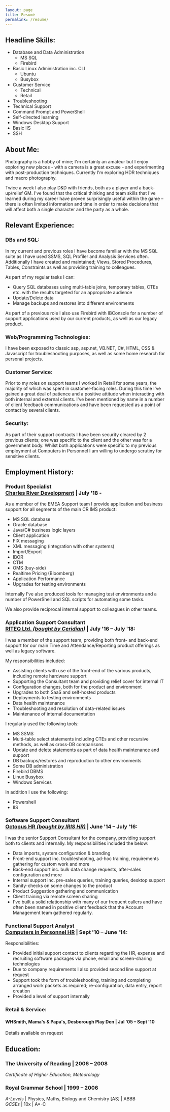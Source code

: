```yaml
---
layout: page
title: Resumé
permalink: /resume/
---
```

## Headline Skills:

* Database and Data Administration
	* MS SQL
	* Firebird
* Basic Linux Administration inc. CLI
	* Ubuntu
	* Busybox
* Customer Service
	* Technical
	* Retail
* Troubleshooting
* Technical Support
* Command Prompt and PowerShell
* Self-directed learning
* Windows Desktop Support
* Basic IIS
* SSH

## About Me:

Photography is a hobby of mine; I'm certainly an amateur but I enjoy exploring new places - with a camera is a great excuse - and experimenting with post-production techniques. Currently I'm exploring HDR techniques and macro photography.

Twice a week I also play D&D with friends, both as a player and a back-up/relief GM. I've found that the critical thinking and team skills that I've learned during my career have proven surprisingly useful within the game – there is often limited information and time in order to make decisions that will affect both a single character and the party as a whole.

## Relevant Experience:

### DBs and SQL:

In my current and previous roles I have become familiar with the MS SQL suite as I have used SSMS, SQL Profiler and Analysis Services often. Additionally I have created and maintained; Views, Stored Procedures, Tables, Constraints as well as providing training to colleagues.

As part of my regular tasks I can:

* Query SQL databases using multi-table joins, temporary tables, CTEs etc. with the results targeted for an appropriate audience
* Update/Delete data
* Manage backups and restores into different environments

As part of a previous role I also use Firebird with IBConsole for a number of support applications used by our current products, as well as our legacy product.

### Web/Programming Technologies:

I have been exposed to classic asp, asp.net, VB.NET, C#, HTML, CSS & Javascript for troubleshooting purposes, as well as some home research for personal projects.

### Customer Service:

Prior to my roles on support teams I worked in Retail for some years, the majority of which was spent in customer-facing roles. During this time I've gained a great deal of patience and a positive attitude when interacting with both internal and external clients. I've been mentioned by name in a number of client feedback communications and have been requested as a point of contact by several clients.

### Security:

As part of their support contracts I have been security cleared by 2 previous clients; one was specific to the client and the other was for a government body. Whilst both applications were specific to my previous employment at Computers in Personnel I am willing to undergo scrutiny for sensitive clients.

## Employment History:

### Product Specialist<br>[Charles River Development](https://crd.com) | July '18 -

As a member of the EMEA Support team I provide application and business support for all segments of the main CR IMS product:

* MS SQL database
* Oracle database
* Java/C# business logic layers
* Client application
* FIX messaging
* XML messaging (integration with other systems)
* Import/Export
* IBOR
* CTM
* OMS (buy-side)
* Realtime Pricing (Bloomberg)
* Application Performance
* Upgrades for testing environments

Internally I've also produced tools for managing test environments and a number of PowerShell and SQL scripts for automating some tasks.

We also provide reciprocal internal support to colleagues in other teams.

### Application Support Consultant<br>[RITEQ Ltd. _(bought by Ceridian)_](https://www.ceridian.com/uk/riteq) | July '16 – July '18:  

I was a member of the support team, providing both front- and back-end support for our main Time and Attendance/Reporting product offerings as well as legacy software.

My responsibilities included:

* Assisting clients with use of the front-end of the various products, including remote hardware support
* Supporting the Consultant team and providing relief cover for internal IT
* Configuration changes, both for the product and environment
* Upgrades to both SaaS and self-hosted products
* Deployments to testing environments
* Data health maintenance
* Troubleshooting and resolution of data-related issues
* Maintenance of internal documentation

I regularly used the following tools:

* MS SSMS
* Multi-table select statements including CTEs and other recursive methods, as well as cross-DB comparisons
* Update and delete statements as part of data health maintenance and support
* DB backups/restores and reproduction to other environments
* Some DB administration
* Firebird DBMS
* Linux Busybox
* Windows Services

In addition I use the following:

* Powershell
* IIS

### Software Support Consultant<br>[Octopus HR  _(bought by IRIS HR)_](https://irishr.co.uk) | June '14 – July '16:  

I was the senior Support Consultant for the company, providing support both to clients and internally. My responsibilities included the below:

* Data imports, system configuration & branding
* Front-end support inc. troubleshooting, ad-hoc training, requirements gathering for custom work and more
* Back-end support inc. bulk data change requests, after-sales configuration and more
* Internal support inc. pre-sales queries, training queries, desktop support
* Sanity-checks on some changes to the product
* Product Suggestion gathering and communication
* Client training via remote screen sharing
* I've built a solid relationship with many of our frequent callers and have often been named in positive client feedback that the Account Management team gathered regularly.
 
### Functional Support Analyst<br>[Computers in Personnel HR](https://www.ciphr.com) | Sept '10 – June '14:

Responsibilities:

* Provided initial support contact to clients regarding the HR, expense and recruiting software packages via phone, email and screen-sharing technologies
* Due to company requirements I also provided second line support at request
* Support took the form of troubleshooting, training and completing arranged work packets as required; re-configuration, data entry, report creation
* Provided a level of support internally

### Retail & Service:
#### WHSmith, Mama's & Papa's, Desborough Play Den | Jul '05 – Sept '10

Details available on request

## Education:

### The University of Reading | 2006 – 2008

_Certificate of Higher Education, Meteorology_

### Royal Grammar School | 1999 – 2006

_A-Levels_ | Physics, Maths, Biology and Chemistry [AS] | ABBB  
_GCSEs_ | 10x | A*-C